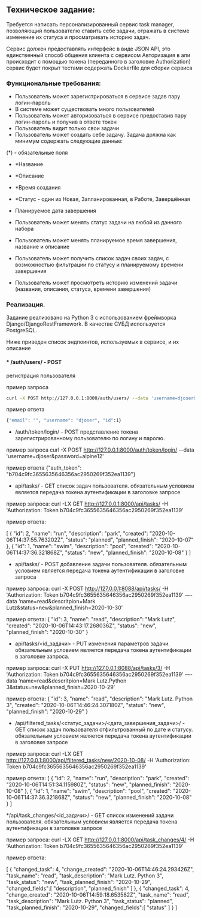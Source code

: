 ## Техническое задание:

Требуется написать персонализированный сервис task manager, позволяющий пользователю ставить себе задачи, отражать в системе изменение их статуса и просматривать историю задач.

Сервис должен предоставлять интерфейс в виде JSON API, это единственный способ общения клиента с сервисом
Авторизация в апи происходит с помощью токена (переданного в заголовке Authorization)
сервис будет покрыт тестами
содержать Dockerfile для сборки сервиса


### Функциональные требования:

   - Пользователь может зарегистрироваться в сервисе задав пару логин-пароль
   - В системе может существовать много пользователей
   - Пользователь может авторизоваться в сервисе предоставив пару логин-пароль и получив в ответе токен
   - Пользователь видит только свои задачи
   - Пользователь может создать себе задачу. Задача должна как минимум содержать следующие данные:

(*) - обязательные поля

   - *Название
   - *Описание
   - *Время создания
   - *Статус - один из Новая, Запланированная, в Работе, Завершённая
   - Планируемое дата завершения

   - Пользователь может менять статус задачи на любой из данного набора
   - Пользователь может менять планируемое время завершения, название и описание
   - Пользователь может получить список задач своих задач, с возможностью фильтрации по статусу и планируемому времени завершения
   - Пользователь может просмотреть историю изменений задачи (названия, описания, статуса, времени завершения)



### Реализация.

Задание реализовано на Python 3 с использованием фреймворка Django/DjangoRestFramework. В качестве СУБД используется PostgreSQL.


Ниже приведен список эндпоинтов, используемых в сервисе, и их описание

#### * /auth/users/ - POST
регистрация пользователя

пример запроса 
```bash
curl -X POST http://127.0.0.1:8000/auth/users/ --data 'username=djoser&password=alpine12'
```

пример ответа
```bash
{"email": "", "username": "djoser", "id":1}
```

* /auth/token/login/ - POST
представление токена зарегистрированному пользователю по логину и паролю.

пример запроса 
curl -X POST http://127.0.0.1:8000/auth/token/login/ --data 'username=djoser&password=alpine12'

пример ответа
{"auth_token": "b704c9fc3655635646356ac2950269f352ea1139"}

* api/tasks/ - GET 
список задач  пользователя. обязательным условием является передача токена аутентификации в заголовке запросе

пример запроса:
curl -LX GET http://127.0.0.1:8000/api/tasks/ -H 'Authorization: Token b704c9fc3655635646356ac2950269f352ea1139'

пример ответа:

[
{
"id": 2,
"name": "run",
"description": "park",
"created": "2020-10-06T14:37:55.763202Z",
"status": "planned",
"planned_finish": "2020-10-07"
},
{
"id": 1,
"name": "swim",
"description": "pool",
"created": "2020-10-06T14:37:36.321868Z",
"status": "new",
"planned_finish": "2020-10-08"
}
]

* api/tasks/ - POST 
добавление задачи пользователя. обязательным условием является передача токена аутентификации в заголовке запроса

пример запроса:
curl -X POST http://127.0.0.1:8088/api/tasks/ -H 'Authorization: Token b704c9fc3655635646356ac2950269f352ea1139' —-data ‘name=read&descritpion=Mark Lutz&status=new&planned_finish=2020-10-30’

пример ответа:
{
"id": 3,
"name": "read",
"description": "Mark Lutz",
"created": "2020-10-06T14:43:17.268036Z",
"status": "new",
"planned_finish": "2020-10-30"
}

* api/tasks/<id_задачи> - PUT
изменения параметров задачи. обязательным условием является передача токена аутентификации в заголовке запроса.

пример запроса:
curl -X PUT http://127.0.0.1:8088/api/tasks/3/ -H 'Authorization: Token b704c9fc3655635646356ac2950269f352ea1139' —-data ‘name=read&descritpion=Mark Lutz.Python 3&status=new&planned_finish=2020-10-29’

пример ответа:
{
"id": 3,
"name": "read",
"description": "Mark Lutz. Python 3",
"created": "2020-10-06T14:46:24.307180Z",
"status": "new",
"planned_finish": "2020-10-29"
}

* /api/filtered_tasks/<статус_задачи>/<дата_завершения_задачи>/ - GET
список задач  пользователя отфильтрованный по дате и статусу. обязательным условием является передача токена аутентификации в заголовке запросе


пример запроса:
curl -LX GET http://127.0.0.1:8000/api/filtered_tasks/new/2020-10-08/ -H 'Authorization: Token b704c9fc3655635646356ac2950269f352ea1139'

пример ответа:
[
{
"id": 2,
"name": "run",
"description": "park",
"created": "2020-10-06T14:51:34.115980Z",
"status": "new",
"planned_finish": "2020-10-08"
},
{
"id": 1,
"name": "swim",
"description": "pool",
"created": "2020-10-06T14:37:36.321868Z",
"status": "new",
"planned_finish": "2020-10-08"
}
]


*/api/task_changes/<id_задачи>/ - GET
список изменений задачи пользователя. обязательным условием является передача токена аутентификации в заголовке запросе

пример запроса:
curl -LX GET http://127.0.0.1:8000/api/task_changes/4/ -H 'Authorization: Token b704c9fc3655635646356ac2950269f352ea1139'

пример ответа:

[
{
"changed_task": 4,
"change_created": "2020-10-06T14:46:24.293426Z",
"task_name": "read",
"task_description": "Mark Lutz. Python 3",
"task_status": "new",
"task_planned_finish": "2020-10-29",
"changed_fields":[
"description",
"planned_finish"
]
},
{
"changed_task": 4,
"change_created": "2020-10-06T14:59:18.653582Z",
"task_name": "read",
"task_description": "Mark Lutz. Python 3",
"task_status": "planned",
"task_planned_finish": "2020-10-29",
"changed_fields":[
"status"
]
}
]


